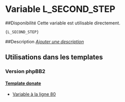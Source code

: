 # Variable L_SECOND_STEP

##Disponibilité
Cette variable est utilisable directement.

```html
{L_SECOND_STEP}
```

##Description
[*Ajouter une description*](https://fa-tvars.appspot.com/var/L_SECOND_STEP)

## Utilisations dans les templates

### Version phpBB2

#### [Template donate](subsilver/donate.md#readme)
* [Variable &agrave; la ligne 80](../subsilver/donate.tpl#L80)